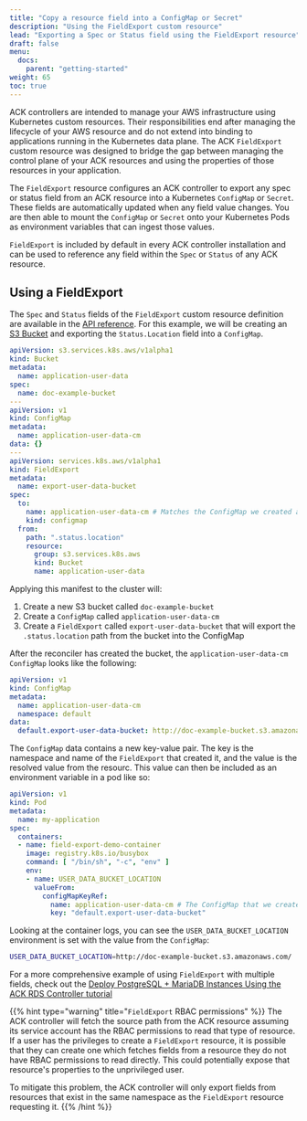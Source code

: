 ```yaml
---
title: "Copy a resource field into a ConfigMap or Secret"
description: "Using the FieldExport custom resource"
lead: "Exporting a Spec or Status field using the FieldExport resource"
draft: false
menu:
  docs:
    parent: "getting-started"
weight: 65
toc: true
---
```


ACK controllers are intended to manage your AWS infrastructure using Kubernetes
custom resources. Their responsibilities end after managing the lifecycle of
your AWS resource and do not extend into binding to applications running in the
Kubernetes data plane. The ACK `FieldExport` custom resource was designed to
bridge the gap between managing the control plane of your ACK resources and
using the properties of those resources in your application.

The `FieldExport` resource configures an ACK controller to export any spec or
status field from an ACK resource into a Kubernetes `ConfigMap` or `Secret`.
These fields are automatically updated when any field value changes. You are
then able to mount the `ConfigMap` or `Secret` onto your Kubernetes Pods as
environment variables that can ingest those values. 

`FieldExport` is included by default in every ACK controller installation and
can be used to reference any field within the `Spec` or `Status` of any ACK
resource.

## Using a FieldExport

The `Spec` and `Status` fields of the `FieldExport` custom resource definition
are available in the [API reference][spec-reference]. For this example, we will
be creating an [S3 Bucket][bucket-spec] and exporting the `Status.Location`
field into a `ConfigMap`.

```yaml
apiVersion: s3.services.k8s.aws/v1alpha1
kind: Bucket
metadata:
  name: application-user-data
spec:
  name: doc-example-bucket
---
apiVersion: v1
kind: ConfigMap
metadata:
  name: application-user-data-cm
data: {}
---
apiVersion: services.k8s.aws/v1alpha1
kind: FieldExport
metadata:
  name: export-user-data-bucket
spec:  
  to:
    name: application-user-data-cm # Matches the ConfigMap we created above
    kind: configmap
  from:
    path: ".status.location"
    resource:
      group: s3.services.k8s.aws
      kind: Bucket
      name: application-user-data
```

Applying this manifest to the cluster will:
1. Create a new S3 bucket called `doc-example-bucket`
1. Create a `ConfigMap` called `application-user-data-cm`
1. Create a `FieldExport` called `export-user-data-bucket` that will export the
   `.status.location` path from the bucket into the ConfigMap

After the reconciler has created the bucket, the `application-user-data-cm`
`ConfigMap` looks like the following:
```yaml
apiVersion: v1
kind: ConfigMap
metadata:
  name: application-user-data-cm
  namespace: default
data:
  default.export-user-data-bucket: http://doc-example-bucket.s3.amazonaws.com/
```

The `ConfigMap` data contains a new key-value pair. The key is the namespace and
name of the `FieldExport` that created it, and the value is the resolved value
from the resourc. This value can then be included as an environment variable in
a pod like so:

```yaml
apiVersion: v1
kind: Pod
metadata:
  name: my-application
spec:
  containers:
  - name: field-export-demo-container
    image: registry.k8s.io/busybox
    command: [ "/bin/sh", "-c", "env" ]
    env:
    - name: USER_DATA_BUCKET_LOCATION
      valueFrom:
        configMapKeyRef:
          name: application-user-data-cm # The ConfigMap that we created earlier
          key: "default.export-user-data-bucket"
```

Looking at the container logs, you can see the `USER_DATA_BUCKET_LOCATION`
environment is set with the value from the `ConfigMap`:
```bash
USER_DATA_BUCKET_LOCATION=http://doc-example-bucket.s3.amazonaws.com/
```

For a more comprehensive example of using `FieldExport` with multiple fields,
check out the [Deploy PostgreSQL + MariaDB Instances Using the ACK RDS
Controller tutorial][rds-tutorial]

{{% hint type="warning" title="`FieldExport` RBAC permissions" %}}
The ACK controller will fetch the source path from the ACK resource assuming
its service account has the RBAC permissions to read that type of resource. If a
user has the privileges to create a `FieldExport` resource, it is possible that
they can create one which fetches fields from a resource they do not have RBAC
permissions to read directly. This could potentially expose that resource's
properties to the unprivileged user.

To mitigate this problem, the ACK controller will only export fields from
resources that exist in the same namespace as the `FieldExport` resource
requesting it. {{% /hint %}}

[spec-reference]: ../../../reference/common/v1alpha1/fieldexport/
[bucket-spec]: ../../../reference/s3/v1alpha1/fieldexport/bucket/#spec
[rds-tutorial]: ../../tutorials/rds-example/
